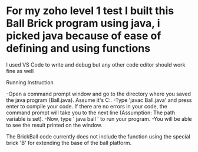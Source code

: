 # For my zoho level 1 test I built this Ball Brick program using java, i picked java because of ease of defining and using functions
I used VS Code to write and debug but any other code editor should work fine as well

Running Instruction

-Open a command prompt window and go to the directory where you saved the java program (Ball.java). Assume it's C:\.
-Type 'javac Ball.java' and press enter to compile your code. If there are no errors in your code, the command prompt will take you to the next line (Assumption: The path variable is set).
-Now, type ' java ball ' to run your program.
-You will be able to see the result printed on the window.

The BrickBall code currently does not include the function using the special brick 'B' for extending the base of the ball platform.
